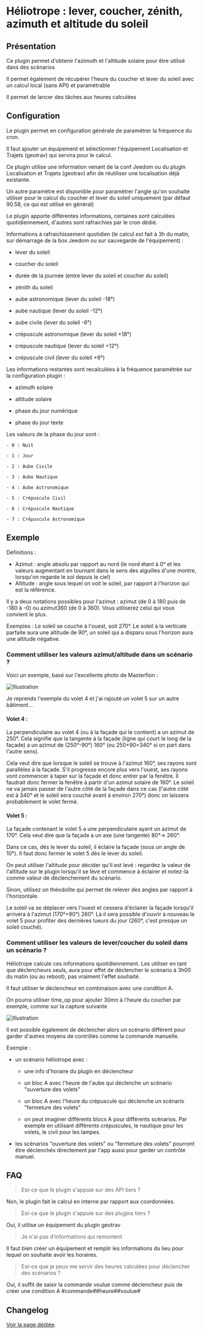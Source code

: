 # Héliotrope : lever, coucher, zénith, azimuth et altitude du soleil

## Présentation

Ce plugin permet d'obtenir l'azimuth et l'altitude solaire pour être utilisé dans des scénarios

Il permet également de récupérer l'heure du coucher et lever du soleil avec un calcul local (sans API) et paramétrable

Il permet de lancer des tâches aux heures calculées

## Configuration

Le plugin permet en configuration générale de paramétrer la fréquence du cron.

Il faut ajouter un équipement et sélectionner l'équipement Localisation et Trajets (geotrav) qui servira pour le calcul.

Ce plugin utilise une information venant de la conf Jeedom ou du plugin Localisation et Trajets (geotrav) afin de réutiliser une localisation déjà existante.

Un autre paramètre est disponible pour paramétrer l'angle qu'on souhaite utiliser pour le calcul du coucher et lever du soleil uniquement (par défaut 90.58, ce qui est utilisé en général)

Le plugin apporte différentes informations, certaines sont calculées quotidiennement, d'autres sont rafraichies par le cron dédié.


Informations à rafraichissement quotidien (le calcul est fait à 3h du matin, sur démarrage de la box Jeedom ou sur sauvegarde de l'équipement) :

  - lever du soleil

  - coucher du soleil

  - durée de la journée (entre lever du soleil et coucher du soleil)

  - zénith du soleil

  - aube astronomique (lever du soleil -18°)

  - aube nautique (lever du soleil -12°)

  - aube civile (lever du soleil -6°)

  - crépuscule astronomique (lever du soleil +18°)

  - crépuscule nautique (lever du soleil +12°)

  - crépuscule civil (lever du soleil +6°)

Les informations restantes sont recalculées à la fréquence paramétrée sur la configuration plugin :

  - azimuth solaire

  - altitude solaire

  - phase du jour numérique

  - phase du jour texte

  Les valeurs de la phase du jour sont :

    - 0 : Nuit

    - 1 : Jour

    - 2 : Aube Civile

    - 3 : Aube Nautique

    - 4 : Aube Astronomique

    - 5 : Crépuscule Civil

    - 6 : Crépuscule Nautique

    - 7 : Crépuscule Astronomique

## Exemple

Définitions :
  - Azimut : angle absolu par rapport au nord (le nord étant à 0° et les valeurs augmentant en tournant dans le sens des aiguilles d'une montre, lorsqu'on regarde le sol depuis le ciel)
  - Altitude : angle sous lequel on voit le soleil, par rapport à l'horizon qui est la référence.

Il y a deux notations possibles pour l'azimut : azimut (de 0 à 180 puis de -180 à -0) ou azimut360 (de 0 à 360). Vous utiliserez celui qui vous convient le plus.

Exemples :
  Le soleil se couche à l'ouest, soit 270°.
  Le soleil à la verticale parfaite aura une altitude de 90°, un soleil qui a disparu sous l'horizon aura une altitude négative.

### Comment utiliser les valeurs azimut/altitude dans un scénario ?

Voici un exemple, basé sur l'excellente photo de Masterfion :

![Illustration](Heliotrope_sample.png?raw=true "Illustration")

Je reprends l'exemple du volet 4 et j'ai rajouté un volet 5 sur un autre bâtiment...

#### Volet 4 :

La perpendiculaire au volet 4 (ou à la façade qui le contient) a un azimut de 250°. Cela signifie que la tangente à la façade (ligne qui court le long de la façade) a un azimut de (250°-90°) 160° (ou 250+90=340° si on part dans l'autre sens).

Cela veut dire que lorsque le soleil se trouve à l'azimut 160°, ses rayons sont parallèles à la façade. S'il progresse encore plus vers l'ouest, ses rayons vont commencer à taper sur la façade et donc entrer par la fenêtre. Il faudrait donc fermer la fenêtre à partir d'un azimut solaire de 160°. Le soleil ne va jamais passer de l'autre côté de la façade dans ce cas (l'autre côté est à 340° et le soleil sera couché avant à environ 270°) donc on laissera probablement le volet fermé.

#### Volet 5 :

La façade contenant le volet 5 a une perpendiculaire ayant un azimut de 170°. Cela veut dire que la façade a un axe (une tangente) 80°-> 260°.

Dans ce cas, dès le lever du soleil, il éclaire la façade (sous un angle de 10°). Il faut donc fermer le volet 5 dès le lever du soleil.

On peut utiliser l'altitude pour décider qu'il est levé : regardez la valeur de l'altitude sur le plugin lorsqu'il se lève et commence à éclairer et notez-la comme valeur de déclenchement du scénario.

Sinon, utilisez un théodolite qui permet de relever des angles par rapport à l'horizontale.


Le soleil va se déplacer vers l'ouest et cessera d'éclairer la façade lorsqu'il arrivera à l'azimut (170°+90°) 260°. Là il sera possible d'ouvrir à nouveau le volet 5 pour profiter des dernières lueurs du jour (260°, c'est presque un soleil couché).

### Comment utiliser les valeurs de lever/coucher du soleil dans un scénario ?

Héliotrope calcule ces informations quotidiennement. Les utiliser en tant que déclencheurs seuls, aura pour effet de déclencher le scénario à 3h00 du matin (ou au reboot), pas vraiment l'effet souhaité.

Il faut utiliser le déclencheur en combinaison avec une condition A.

On pourra utiliser time_op pour ajouter 30mn à l'heure du coucher par exemple, comme sur la capture suivante

![Illustration](Heliotrope_sample2.jpg?raw=true "Illustration")

Il est possible également de déclencher alors un scénario différent pour garder d'autres moyens de contrôles comme la commande manuelle.

Exemple :

  - un scénario héliotrope avec :

    * une info d'horaire du plugin en déclencheur

    * un bloc A avec l'heure de l'aube qui déclenche un scénario "ouverture des volets"

    * un bloc A avec l'heure du crépuscule qui déclenche un scénario "fermeture des volets"

    * on peut imaginer différents blocs A pour différents scénarios. Par exemple en utilisant différents crépuscules, le nautique pour les volets, le civil pour les lampes.

  - les scénarios "ouverture des volets" ou "fermeture des volets" pourront être déclenchés directement par l'app aussi pour garder un contrôle manuel.


## FAQ

> Est-ce que le plugin s'appuie sur des API tiers ?

Non, le plugin fait le calcul en interne par rapport aux coordonnées.

>Est-ce que le plugin s'appuie sur des plugins tiers ?

Oui, il utilise un équipement du plugin geotrav

>Je n'ai pas d'informations qui remontent

Il faut bien créer un équipement et remplir les informations du lieu pour lequel on souhaite avoir les horaires.

>Est-ce que je peux me servir des heures calculées pour déclencher des scénarios ?

Oui, il suffit de saisir la commande voulue comme déclencheur puis de créer une condition A #commande##heure##voulue#

## Changelog

[Voir la page dédiée](changelog.md).
